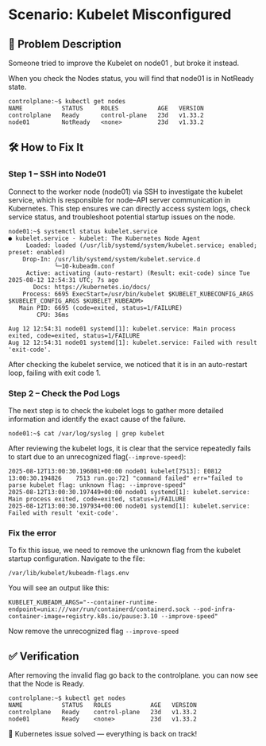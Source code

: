 # Scenario: Kubelet Misconfigured

## 📝 Problem Description
Someone tried to improve the Kubelet on node01 , but broke it instead.

When you check the Nodes status, you will find that node01 is in NotReady state.
```
controlplane:~$ kubectl get nodes
NAME           STATUS     ROLES           AGE   VERSION
controlplane   Ready      control-plane   23d   v1.33.2
node01         NotReady   <none>          23d   v1.33.2
```
## 🛠️ How to Fix It

### Step 1 – SSH into Node01
Connect to the worker node (node01) via SSH to investigate the kubelet service, which is responsible for node–API server communication in Kubernetes. This step ensures we can directly access system logs, check service status, and troubleshoot potential startup issues on the node.
```
node01:~$ systemctl status kubelet.service 
● kubelet.service - kubelet: The Kubernetes Node Agent
     Loaded: loaded (/usr/lib/systemd/system/kubelet.service; enabled; preset: enabled)
    Drop-In: /usr/lib/systemd/system/kubelet.service.d
             └─10-kubeadm.conf
     Active: activating (auto-restart) (Result: exit-code) since Tue 2025-08-12 12:54:31 UTC; 7s ago
       Docs: https://kubernetes.io/docs/
    Process: 6695 ExecStart=/usr/bin/kubelet $KUBELET_KUBECONFIG_ARGS $KUBELET_CONFIG_ARGS $KUBELET_KUBEADM>
   Main PID: 6695 (code=exited, status=1/FAILURE)
        CPU: 36ms

Aug 12 12:54:31 node01 systemd[1]: kubelet.service: Main process exited, code=exited, status=1/FAILURE
Aug 12 12:54:31 node01 systemd[1]: kubelet.service: Failed with result 'exit-code'.
```
After checking the kubelet service, we noticed that it is in an auto-restart loop, failing with exit code 1.

### Step 2 – Check the Pod Logs
The next step is to check the kubelet logs to gather more detailed information and identify the exact cause of the failure. 
```
node01:~$ cat /var/log/syslog | grep kubelet
```
After reviewing the kubelet logs, it is clear that the service repeatedly fails to start due to an unrecognized flag(`--improve-speed`):
```
2025-08-12T13:00:30.196081+00:00 node01 kubelet[7513]: E0812 13:00:30.194826    7513 run.go:72] "command failed" err="failed to parse kubelet flag: unknown flag: --improve-speed"
2025-08-12T13:00:30.197449+00:00 node01 systemd[1]: kubelet.service: Main process exited, code=exited, status=1/FAILURE
2025-08-12T13:00:30.197934+00:00 node01 systemd[1]: kubelet.service: Failed with result 'exit-code'.
```

### Fix the error
To fix this issue, we need to remove the unknown flag from the kubelet startup configuration.
Navigate to the file:
```
/var/lib/kubelet/kubeadm-flags.env
```
You will see an output like this: 
```
KUBELET_KUBEADM_ARGS="--container-runtime-endpoint=unix:///var/run/containerd/containerd.sock --pod-infra-container-image=registry.k8s.io/pause:3.10 --improve-speed"
```
Now remove the unrecognized flag `--improve-speed`

## ✅ Verification
After removing the invalid flag go back to the controlplane.
you can now see that the Node is Ready.
```
controlplane:~$ kubectl get nodes
NAME           STATUS   ROLES           AGE   VERSION
controlplane   Ready    control-plane   23d   v1.33.2
node01         Ready    <none>          23d   v1.33.2
```

🧩 Kubernetes issue solved — everything is back on track!






